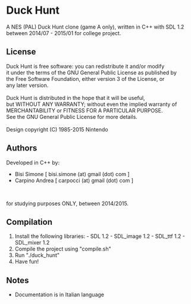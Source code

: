 # Duck Hunt
A NES (PAL) Duck Hunt clone (game A only), written in C++ with SDL 1.2 between 2014/07 - 2015/01 for college project.

License
-------
Duck Hunt is free software: you can redistribute it and/or modify<br />
it under the terms of the GNU General Public License as published by<br />
the Free Software Foundation, either version 3 of the License, or<br />
any later version.<br />
<br />
Duck Hunt is distributed in the hope that it will be useful,<br />
but WITHOUT ANY WARRANTY; without even the implied warranty of<br />
MERCHANTABILITY or FITNESS FOR A PARTICULAR PURPOSE.<br />
See the GNU General Public License for more details.<br />
<br />
Design copyright (C) 1985-2015 Nintendo<br />

Authors
-------
Developed in C++ by:
<br />
- Bisi Simone 	 [ bisi.simone (at) gmail (dot) com ]
- Carpino Andrea [ carpocci (at) gmail (dot) com ]
<br />

for studying purposes ONLY, between 2014/2015.

Compilation
-----------
  1.  Install the following libraries:
    - SDL 1.2
    - SDL_image 1.2
    - SDL_ttf 1.2
    - SDL_mixer 1.2
  2.  Compile the project using "compile.sh"
  3.  Run "./duck_hunt"
  4.  Have fun!

Notes
-----
- Documentation is in Italian language
